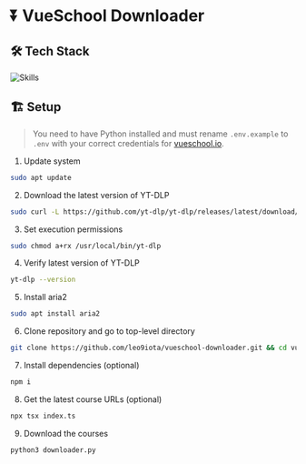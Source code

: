 # ⏬ VueSchool Downloader

## 🛠️ Tech Stack

![Skills](https://skills-icons.vercel.app/api/icons?i=ts,python,playwright)

## 🏗️ Setup

>You need to have Python installed and must rename `.env.example` to `.env` with your correct credentials for [vueschool.io](https://vueschool.io/).

1. Update system

```sh
sudo apt update
```

2. Download the latest version of YT-DLP

```sh
sudo curl -L https://github.com/yt-dlp/yt-dlp/releases/latest/download/yt-dlp -o /usr/local/bin/yt-dlp
```

3. Set execution permissions

```sh
sudo chmod a+rx /usr/local/bin/yt-dlp
```

4. Verify latest version of YT-DLP

```sh
yt-dlp --version
```

5. Install aria2

```sh
sudo apt install aria2
```

6. Clone repository and go to top-level directory

```sh
git clone https://github.com/leo9iota/vueschool-downloader.git && cd vueschool-downloader
```

7. Install dependencies (optional)

```sh
npm i
```

8. Get the latest course URLs (optional)

```sh
npx tsx index.ts
```

9. Download the courses

```sh
python3 downloader.py
```
